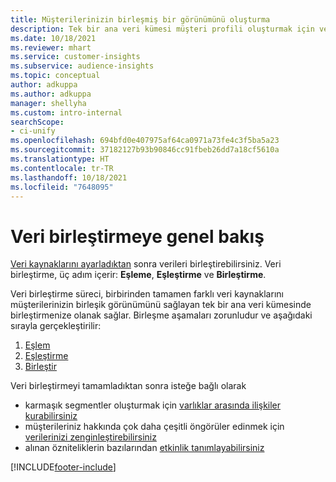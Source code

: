 ```yaml
---
title: Müşterilerinizin birleşmiş bir görünümünü oluşturma
description: Tek bir ana veri kümesi müşteri profili oluşturmak için verilerinizle veri birleşme işlemine gidin.
ms.date: 10/18/2021
ms.reviewer: mhart
ms.service: customer-insights
ms.subservice: audience-insights
ms.topic: conceptual
author: adkuppa
ms.author: adkuppa
manager: shellyha
ms.custom: intro-internal
searchScope:
- ci-unify
ms.openlocfilehash: 694bfd0e407975af64ca0971a73fe4c3f5ba5a23
ms.sourcegitcommit: 37182127b93b90846cc91fbeb26dd7a18cf5610a
ms.translationtype: HT
ms.contentlocale: tr-TR
ms.lasthandoff: 10/18/2021
ms.locfileid: "7648095"
---
```

# <a name="data-unification-overview"></a>Veri birleştirmeye genel bakış

[Veri kaynaklarını ayarladıktan](data-sources.md) sonra verileri birleştirebilirsiniz. Veri birleştirme, üç adım içerir: **Eşleme**, **Eşleştirme** ve **Birleştirme**.

Veri birleştirme süreci, birbirinden tamamen farklı veri kaynaklarını müşterilerinizin birleşik görünümünü sağlayan tek bir ana veri kümesinde birleştirmenize olanak sağlar. Birleşme aşamaları zorunludur ve aşağıdaki sırayla gerçekleştirilir:

1. [Eşlem](map-entities.md)
2. [Eşleştirme](match-entities.md)
3. [Birleştir](merge-entities.md)

Veri birleştirmeyi tamamladıktan sonra isteğe bağlı olarak

- karmaşık segmentler oluşturmak için [varlıklar arasında ilişkiler kurabilirsiniz](relationships.md)
- müşterileriniz hakkında çok daha çeşitli öngörüler edinmek için [verilerinizi zenginleştirebilirsiniz](enrichment-hub.md)
- alınan özniteliklerin bazılarından [etkinlik tanımlayabilirsiniz](activities.md)


[!INCLUDE[footer-include](../includes/footer-banner.md)]